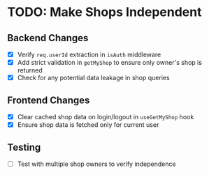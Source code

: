 # TODO: Make Shops Independent

## Backend Changes
- [x] Verify `req.userId` extraction in `isAuth` middleware
- [x] Add strict validation in `getMyShop` to ensure only owner's shop is returned
- [x] Check for any potential data leakage in shop queries

## Frontend Changes
- [x] Clear cached shop data on login/logout in `useGetMyShop` hook
- [x] Ensure shop data is fetched only for current user

## Testing
- [ ] Test with multiple shop owners to verify independence
